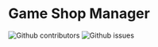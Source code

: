 # Game Shop Manager
<img alt="Github contributors" src="https://img.shields.io/github/contributors/NullPointer1331/GameShopManager">
<img alt="Github issues" src="https://img.shields.io/github/issues/NullPointer1331/GameShopManager">
